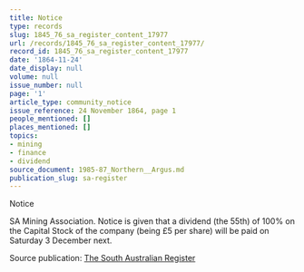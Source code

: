 ```yaml
---
title: Notice
type: records
slug: 1845_76_sa_register_content_17977
url: /records/1845_76_sa_register_content_17977/
record_id: 1845_76_sa_register_content_17977
date: '1864-11-24'
date_display: null
volume: null
issue_number: null
page: '1'
article_type: community_notice
issue_reference: 24 November 1864, page 1
people_mentioned: []
places_mentioned: []
topics:
- mining
- finance
- dividend
source_document: 1985-87_Northern__Argus.md
publication_slug: sa-register
---
```


Notice

SA Mining Association.  Notice is given that a dividend (the 55th) of 100% on the Capital Stock of the company (being £5 per share) will be paid on Saturday 3 December next.

Source publication: [The South Australian Register](/publications/sa-register/)
